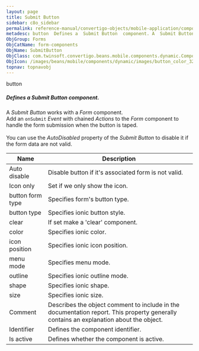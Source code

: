 ```yaml
---
layout: page
title: Submit Button
sidebar: c8o_sidebar
permalink: reference-manual/convertigo-objects/mobile-application/components/form-components/submit-button/
metadesc: button  Defines a  Submit Button  component. A  Submit Button  works with a  Form  component. Add an  onSubmit   Event  with chained  Actions  to the 
ObjGroup: Forms
ObjCatName: form-components
ObjName: SubmitButton
ObjClass: com.twinsoft.convertigo.beans.mobile.components.dynamic.ComponentManager$1
ObjIcon: /images/beans/mobile/components/dynamic/images/button_color_32x32.png
topnav: topnavobj
---
```

button<br/>

##### Defines a <i>Submit Button</i> component.<br/>
A <i>Submit Button</i> works with a <i>Form</i> component.<br/>
Add an <code>onSubmit</code> <i>Event</i> with chained <i>Actions</i> to the <i>Form</i> component to handle the form submission when the button is taped.<br/>
<br/>
You can use the <i>AutoDisabled</i> property of the <i>Submit Button</i> to disable it if the form data are not valid.

Name | Description 
--- | ---
Auto disable | Disable button if it's associated form is not valid.
Icon only | Set if we only show the icon.
button form type | Specifies form's button type.
button type | Specifies ionic button style.
clear | If set make a 'clear' component.
color | Specifies ionic color.
icon position | Specifies ionic icon position.
menu mode | Specifies menu mode.
outline | Specifies ionic outline mode.
shape | Specifies ionic shape.
size | Specifies ionic size.
Comment | Describes the object comment to include in the documentation report.  This property generally contains an explanation about the object. 
Identifier | Defines the component identifier.  
Is active | Defines whether the component is active. 

